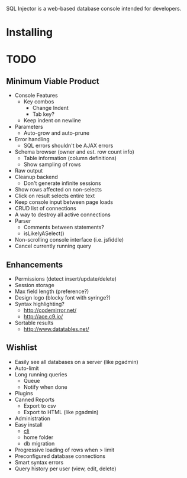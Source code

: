 SQL Injector is a web-based database console intended for developers.  

Installing
==========



TODO
====
## Minimum Viable Product
* Console Features
  * Key combos
    * Change Indent
    * Tab key?
  * Keep indent on newline
* Parameters
  * Auto-grow and auto-prune
* Error handling
  * SQL errors shouldn't be AJAX errors
* Schema browser (owner and est. row count info)
  * Table information (column definitions)
  * Show sampling of rows
* Raw output
* Cleanup backend
  * Don't generate infinite sessions
* Show rows affected on non-selects
* Click on result selects entire text
* Keep console input between page loads
* CRUD list of connections
* A way to destroy all active connections
* Parser
  * Comments between statements?
  * isLikelyASelect()
* Non-scrolling console interface (i.e. jsfiddle)
* Cancel currently running query

## Enhancements
* Permissions (detect insert/update/delete)
* Session storage
* Max field length (preference?)
* Design logo (blocky font with syringe?)
* Syntax highlighting?
  * http://codemirror.net/
  * http://ace.c9.io/
* Sortable results
  * http://www.datatables.net/

## Wishlist  
* Easily see all databases on a server (like pgadmin)
* Auto-limit
* Long running queries
  * Queue 
  * Notify when done
* Plugins
* Canned Reports
  * Export to csv
  * Export to HTML (like pgadmin)
* Administration
* Easy install 
  * [cli](https://github.com/rlidwka/sinopia/blob/master/lib/cli.js)
  * home folder
  * db migration
* Progressive loading of rows when > limit
* Preconfigured database connections
* Smart syntax errors
* Query history per user (view, edit, delete)
